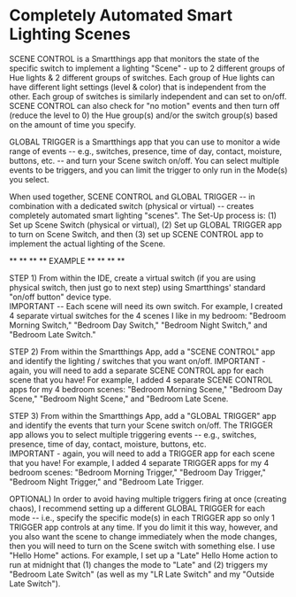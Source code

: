 Completely Automated Smart Lighting Scenes
==============================

  SCENE CONTROL is a Smartthings app that monitors the state of the specific switch to implement a lighting "Scene" - up to 2 different groups of Hue lights &amp; 2 different groups of switches.  Each group of Hue lights can have different light settings (level & color) that is independent from the other.  Each group of switches is similarly independent and can set to on/off.   
  SCENE CONTROL can also check for "no motion" events and then turn off (reduce the level to 0) the Hue group(s) and/or the switch group(s) based on the amount of time you specify. 
 
 GLOBAL TRIGGER is a Smartthings app that you can use to monitor a wide range of events -- e.g., switches, presence, time of day, contact, moisture, buttons, etc. -- and turn your Scene switch on/off.  You can select multiple events to be triggers, and you can limit the trigger to only run in the Mode(s) you select.
 
  When used together, SCENE CONTROL and GLOBAL TRIGGER -- in combination with a dedicated switch (physical or virtual) -- creates completely automated smart lighting "scenes".   The Set-Up process is: (1) Set up Scene Switch (physical or virtual), (2) Set up GLOBAL TRIGGER app to turn on Scene Switch, and then (3) set up SCENE CONTROL app to implement the actual lighting of the Scene.  
  
 
** ** ** ** EXAMPLE ** ** ** **

  STEP 1) From within the IDE, create a virtual switch (if you are using physical switch, then just go to next step) using Smartthings' standard "on/off button" device type.  
IMPORTANT -- Each scene will need its own switch.  For example, I created 4 separate virtual switches for the 4 scenes I like in my bedroom:  "Bedroom Morning Switch," "Bedroom Day Switch," "Bedroom Night Switch," and "Bedroom Late Switch."

  STEP 2) From within the Smartthings App, add a "SCENE CONTROL" app and identify the lighting / switches that you want on/off. IMPORTANT - again, you will need to add a separate SCENE CONTROL app for each scene that you have!  For example, I added 4 separate SCENE CONTROL apps for my 4 bedroom scenes:  "Bedroom Morning Scene," "Bedroom Day Scene," "Bedroom Night Scene," and "Bedroom Late Scene.
  
  STEP 3) From within the Smartthings App, add a "GLOBAL TRIGGER" app and identify the events that turn your Scene switch on/off.  The TRIGGER app allows you to select multiple triggering events -- e.g., switches, presence, time of day, contact, moisture, buttons, etc.  
IMPORTANT - again, you will need to add a TRIGGER app for each scene that you have!  For example, I added 4 separate TRIGGER apps for my 4 bedroom scenes:  "Bedroom Morning Trigger," "Bedroom Day Trigger," "Bedroom Night Trigger," and "Bedroom Late Trigger.

  
  OPTIONAL) In order to avoid having multiple triggers firing at once (creating chaos), I recommend setting up a different GLOBAL TRIGGER for each mode -- i.e., specify the specific mode(s) in each TRIGGER app so only 1 TRIGGER app controls at any time.  If you do limit it this way, however, and you also want the scene to change immediately when the mode changes, then you will need to turn on the Scene switch with something else.  I use "Hello Home" actions.  For example, I set up a "Late" Hello Home action to run at midnight that (1) changes the mode to "Late" and (2) triggers my "Bedroom Late Switch" (as well as my "LR Late Switch" and my "Outside Late Switch").
 
